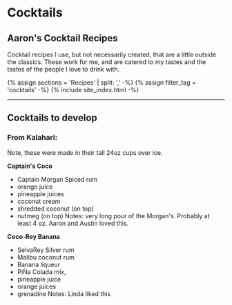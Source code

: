 # Cocktails

## Aaron's Cocktail Recipes

Cocktail recipes I use, but not necessarily created, that are a little outside the classics. These work for me, and are catered to my tastes and the tastes of the people I love to drink with. 

{% assign sections = 'Recipes' | split: ',' -%}
{% assign filter_tag = 'cocktails' -%}
{% include site_index.html -%}

* * * 

## Cocktails to develop

### From Kalahari:

Note, these were made in their tall 24oz cups over ice. 

**Captain's Coco** 
- Captain Morgan Spiced rum
- orange juice 
- pineapple juices
- coconut cream
- shredded coconut (on top)
- nutmeg (on top)
Notes: very long pour of the Morgan's. Probably at least 4 oz. Aaron and Austin loved this.

**Coco-Rey Banana**
- SelvaRey Silver rum
- Malibu coconut rum
- Banana liqueur
- PiÑa Colada mix, 
- pineapple juice
- orange juices
- grenadine
Notes: Linda liked this